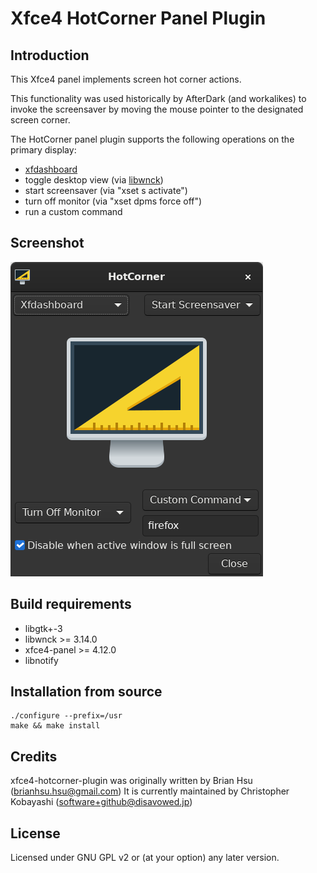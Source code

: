 # Xfce4 HotCorner Panel Plugin

## Introduction

This Xfce4 panel implements screen hot corner actions.

This functionality was used historically by AfterDark (and workalikes) to invoke the screensaver by moving the mouse pointer to the designated screen corner.

The HotCorner panel plugin supports the following operations on the primary display:

- [xfdashboard](https://docs.xfce.org/apps/xfdashboard/start)
- toggle desktop view (via [libwnck](https://gitlab.gnome.org/GNOME/libwnck))
- start screensaver (via "xset s activate")
- turn off monitor (via "xset dpms force off")
- run a custom command

## Screenshot
 ![Screenshot](doc/screenshot.png?raw=true "Screenshot")

## Build requirements

- libgtk+-3
- libwnck >= 3.14.0
- xfce4-panel >= 4.12.0
- libnotify

## Installation from source
```console
./configure --prefix=/usr
make && make install
```

## Credits
xfce4-hotcorner-plugin was originally written by Brian Hsu (<brianhsu.hsu@gmail.com>)
It is currently maintained by Christopher Kobayashi (<software+github@disavowed.jp>)

## License

Licensed under GNU GPL v2 or (at your option) any later version.

